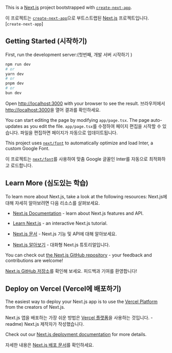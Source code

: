 This is a [Next.js](https://nextjs.org/) project bootstrapped with [`create-next-app`](https://github.com/vercel/next.js/tree/canary/packages/create-next-app).

이 프로젝트는 [`create-next-app`](https://github.com/vercel/next.js/tree/canary/packages)으로 부트스트랩된 [Next.js](https://nextjs.org/) 프로젝트입니다. [`create-next-app`]

## Getting Started (시작하기)

First, run the development server:(첫번째, 개발 서버 시작하기 )

```bash
npm run dev
# or
yarn dev
# or
pnpm dev
# or
bun dev
```

Open [http://localhost:3000](http://localhost:3000) with your browser to see the result.
브라우저에서 [http://localhost:3000](http://localhost:3000)을 열어 결과를 확인하세요.

You can start editing the page by modifying `app/page.tsx`. The page auto-updates as you edit the file.
`app/page.tsx`를 수정하여 페이지 편집을 시작할 수 있습니다. 파일을 편집하면 페이지가 자동으로 업데이트됩니다.

This project uses [`next/font`](https://nextjs.org/docs/basic-features/font-optimization) to automatically optimize and load Inter, a custom Google Font.

이 프로젝트는 [`next/font`](https://nextjs.org/docs/basic-features/font-optimization)를 사용하여 맞춤 Google 글꼴인 Inter를 자동으로 최적화하고 로드합니다.

## Learn More (심도있는 학습)

To learn more about Next.js, take a look at the following resources:
Next.js에 대해 자세히 알아보려면 다음 리소스를 살펴보세요.

- [Next.js Documentation](https://nextjs.org/docs) - learn about Next.js features and API.
- [Learn Next.js](https://nextjs.org/learn) - an interactive Next.js tutorial.

- [Next.js 문서](https://nextjs.org/docs) - Next.js 기능 및 API에 대해 알아보세요.
- [Next.js 알아보기](https://nextjs.org/learn) - 대화형 Next.js 튜토리얼입니다.

You can check out [the Next.js GitHub repository](https://github.com/vercel/next.js/) - your feedback and contributions are welcome!

[Next.js GitHub 저장소](https://github.com/vercel/next.js/)를 확인해 보세요. 피드백과 기여를 환영합니다!

## Deploy on Vercel (Vercel에 배포하기)

The easiest way to deploy your Next.js app is to use the [Vercel Platform](https://vercel.com/new?utm_medium=default-template&filter=next.js&utm_source=create-next-app&utm_campaign=create-next-app-readme) from the creators of Next.js.

Next.js 앱을 배포하는 가장 쉬운 방법은 [Vercel 플랫폼](https://vercel.com/new?utm_medium=default-template&filter=next.js&utm_source=create-next-app&utm_campaign=create-next-app)을 사용하는 것입니다. -readme) Next.js 제작자가 작성했습니다.

Check out our [Next.js deployment documentation](https://nextjs.org/docs/deployment) for more details.

자세한 내용은 [Next.js 배포 문서](https://nextjs.org/docs/deployment)를 확인하세요.

